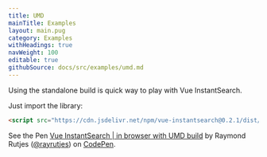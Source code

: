 ```yaml
---
title: UMD
mainTitle: Examples
layout: main.pug
category: Examples
withHeadings: true
navWeight: 100
editable: true
githubSource: docs/src/examples/umd.md
---
```

Using the standalone build is quick way to play with Vue InstantSearch.

Just import the library:

```html
<script src="https://cdn.jsdelivr.net/npm/vue-instantsearch@0.2.1/dist/vue-instantsearch.js"></script>
```

<p data-height="900" data-theme-id="0" data-slug-hash="BRgyGV" data-default-tab="result" data-user="rayrutjes" data-embed-version="2" data-pen-title="Vue InstantSearch | in browser with UMD build" class="codepen">See the Pen <a href="https://codepen.io/rayrutjes/pen/BRgyGV/">Vue InstantSearch | in browser with UMD build</a> by Raymond Rutjes (<a href="https://codepen.io/rayrutjes">@rayrutjes</a>) on <a href="https://codepen.io">CodePen</a>.</p>
<script async src="https://production-assets.codepen.io/assets/embed/ei.js"></script>
